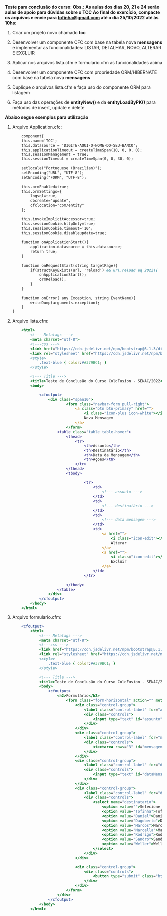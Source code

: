 **Teste para conclusão do curso**:
**Obs.: As aulas dos dias 20, 21 e 24 serão aulas de apoio para dúvidas sobre o TCC**
**Ao final do exercício, compacte os arquivos e envie para tofinha@gmail.com até o dia 25/10/2022 até às 10hs**:

1. Criar um projeto novo chamado **tcc** 

1. Desenvolver um componente CFC com base na tabela nova **mensagens** e implementar as funcionalidades: LISTAR, DETALHAR, NOVO, ALTERAR E EXCLUIR

1. Aplicar nos arquivos lista.cfm e formulario.cfm as funcionalidades acima

1. Desenvolver um componente CFC com propriedade ORM/HIBERNATE com base na tabela nova **mensagens**

1. Duplique o arquivos lista.cfm e faça uso do componente ORM para listagem

1. Faça uso das operações de **entityNew()** e da **entityLoadByPK()** para métodos de insert, update e delete

**Abaixo segue exemplos para utilização**

1. Arquivo Application.cfc:

    ```cfc
		component{
		this.name='TCC';
		this.datasource = 'DIGITE-AQUI-O-NOME-DO-SEU-BANCO';
		this.applicationTimeout = createTimeSpan(10, 0, 0, 0);
		this.sessionManagement = true;
		this.sessionTimeout = createTimeSpan(0, 0, 30, 0);
		
		setlocale("Portuguese (Brazilian)");
		setEncoding("URL", "UTF-8");
		setEncoding("FORM", "UTF-8");
		
		this.ormEnabled=true;
		this.ormSettings={
			logsql=true,
			dbcreate="update",
			cfclocation="com/entity"
		};

		this.invokeImplicitAccessor=true;
		this.sessionCookie.httpOnly=true;
		this.sessionCookie.timeout='10';
		this.sessionCookie.disableupdate=true;
		
		function onApplicationStart(){
			application.datasource = this.datasource;
			return true;
		}
		
		function onRequestStart(string targetPage){
			if(structKeyExists(url, 'reload') && url.reload eq 2022){
				onApplicationStart();
				ormReload();
			}
		}
		
		function onError( any Exception, string EventName){
			writeDump(arguments.exception);
		}
	}
    ```
	
1. Arquivo lista.cfm:
	```cfml
		<html>
			<!--- Metatags --->
			<meta charset="utf-8">
			<!---css --->
			<link href="https://cdn.jsdelivr.net/npm/bootstrap@5.1.3/dist/css/bootstrap.min.css" rel="stylesheet" integrity="sha384-1BmE4kWBq78iYhFldvKuhfTAU6auU8tT94WrHftjDbrCEXSU1oBoqyl2QvZ6jIW3" crossorigin="anonymous">
			<link rel="stylesheet" href="https://cdn.jsdelivr.net/npm/bootstrap-icons@1.8.1/font/bootstrap-icons.css">
			<style>
				.text-blue { color:##379BC1; }
			</style>

			<!--- Title --->
			<title>Teste de Conclusão do Curso ColdFusion - SENAC/2022</title>
			<body>

				<cfoutput>
					<div class="span10">
							<form class="navbar-form pull-right">
								<a class="btn btn-primary" href="">
									<i class="icon-plus icon-white"></i> 
									Nova Mensagem
								</a>
							</form>
						<table class="table table-hover">
							<thead>
								<tr>
									<th>Assunto</th>
									<th>Destinatário</th>
									<th>Data da Mensagem</th>
									<th>Ações</th>
								</tr>
							</thead>
							<tbody>
								
									<tr>
										<td>
											<!--- assunto --->
										</td>
										<td>
											<!--- destinatário --->
										</td>
										<td>
											<!--- data mensagem --->
										</td>
										<td>
											<a href="">
												<i class="icon-edit"></i>
												Alterar
											</a>
											<a href="">
												<i class="icon-edit"></i>
												Excluir
											</a>
										</td>
									</tr>
								
							</tbody>
						</table>
					</div>	
				</cfoutput>
			</body>
		</html>
    ```

1. Arquivo formulario.cfm:

   	```cfml
		<cfoutput>
			<html>
				<!--- Metatags --->
				<meta charset="utf-8">
				<!---css --->
				<link href="https://cdn.jsdelivr.net/npm/bootstrap@5.1.3/dist/css/bootstrap.min.css" rel="stylesheet" integrity="sha384-1BmE4kWBq78iYhFldvKuhfTAU6auU8tT94WrHftjDbrCEXSU1oBoqyl2QvZ6jIW3" crossorigin="anonymous">
				<link rel="stylesheet" href="https://cdn.jsdelivr.net/npm/bootstrap-icons@1.8.1/font/bootstrap-icons.css">
				<style>
					.text-blue { color:##379BC1; }
				</style>

				<!--- Title --->
				<title>Teste de Conclusão do Curso ColdFusion - SENAC/2022</title>
				<body>
					<cfoutput>
						<h2>Formulário</h2>
							<form class="form-horizontal" action="" method="post" enctype="multipart/form-data">
								<div class="control-group">
									<label class="control-label" for="assunto">Assunto</label>
									<div class="controls">
										<input type="text" id="assunto" name="assunto" value="">
									</div>
								</div>
								<div class="control-group">
									<label class="control-label" for="mensagem">Mensagem</label>
									<div class="controls">
										<textarea rows="3" id="mensagem" name="mensagem"></textarea>
									</div>
								</div>
								<div class="control-group">
									<label class="control-label" for="dataMensagem">Data da Mensagem</label>
									<div class="controls">
										<input type="text" id="dataMensagem" name="dataMensagem" value="">
									</div>
								</div>
								<div class="control-group">
									<label class="control-label" for="destinatario">Destinatário</label>
									<div class="controls">
										<select name="destinatario">
											<option value="">Selecione o Destinatário</option>
											<option value="Tofinha">Tofinha</option>
											<option value="Daniel">Daniel</option>
											<option value="Dagoberto">Dagoberto</option>
											<option value="Marcos">Marcos</option>
											<option value="Marcella">Marcella</option>
											<option value="Rodrigo">Rodrigo</option>
											<option value="Sandro">Sandro</option>
											<option value="Weller">Weller</option>
										</select>
									</div>
								</div>

								<div class="control-group">
									<div class="controls">
										<button type="submit" class="btn btn-primary">Salvar</button>
									</div>
								</div>
							</form>
						</div>
					</cfoutput>
				</body>
			</html>
    ```
